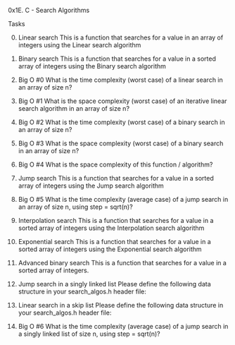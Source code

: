 0x1E. C - Search Algorithms

Tasks

0. Linear search
This is a function that searches for a value in an array of integers using the Linear search algorithm

1. Binary search
This is a function that searches for a value in a sorted array of integers using the Binary search algorithm

2. Big O #0
What is the time complexity (worst case) of a linear search in an array of size n?

3. Big O #1
What is the space complexity (worst case) of an iterative linear search algorithm in an array of size n?

4. Big O #2
What is the time complexity (worst case) of a binary search in an array of size n?

5. Big O #3
What is the space complexity (worst case) of a binary search in an array of size n?

6. Big O #4
What is the space complexity of this function / algorithm?

7. Jump search
This is a function that searches for a value in a sorted array of integers using the Jump search algorithm

8. Big O #5
What is the time complexity (average case) of a jump search in an array of size n, using step = sqrt(n)?

9. Interpolation search
This is a function that searches for a value in a sorted array of integers using the Interpolation search algorithm

10. Exponential search
This is a function that searches for a value in a sorted array of integers using the Exponential search algorithm

11. Advanced binary search
This is a function that searches for a value in a sorted array of integers.

12. Jump search in a singly linked list
Please define the following data structure in your search_algos.h header file:

13. Linear search in a skip list
Please define the following data structure in your search_algos.h header file:

14. Big O #6
What is the time complexity (average case) of a jump search in a singly linked list of size n, using step = sqrt(n)?


































